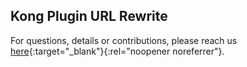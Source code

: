 ## Kong Plugin URL Rewrite

For questions, details or contributions, please reach us [here](https://github.com/stone-payments/kong-plugin-url-rewrite){:target="_blank"}{:rel="noopener noreferrer"}. 
